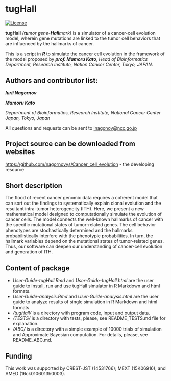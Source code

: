 tugHall
====================

[![License](https://img.shields.io/badge/License-GPLv3-orange.svg)](https://github.com/nagornovys/Cancer_cell_evolution/blob/master/LICENSE)


**tugHall** _(**tu**mor **g**ene-**Hall**mark)_ is a simulator of a cancer-cell evolution model, wherein gene mutations are linked to the tumor cell behaviors that are influenced by the hallmarks of cancer.

This is a script in _**R**_ to simulate the cancer cell evolution in the framework of the model proposed by _**prof. Mamoru Kato**_,
_Head of Bioinformatics Department, Research Institute, Nation Cancer Center, Tokyo, JAPAN_.

Authors and contributor list:
---
_**Iurii Nagornov**_

_**Mamoru Kato**_

_Department of Bioinformatics, Research Institute, National Cancer Center Japan, Tokyo, Japan_

All questions and requests can be sent to inagonov@ncc.go.jp

Project source can be downloaded from websites  
--- 
https://github.com/nagornovys/Cancer_cell_evolution  -  the developing resource

Short description
---
The flood of recent cancer genomic data requires a coherent model that can sort out the findings to systematically explain clonal evolution and the resultant intra-tumor heterogeneity (ITH). Here, we present a new mathematical model designed to computationally simulate the evolution of cancer cells. The model connects the well-known hallmarks of cancer with the specific mutational states of tumor-related genes. The cell behavior phenotypes are stochastically determined and the hallmarks probabilistically interfere with the phenotypic probabilities. In turn, the hallmark variables depend on the mutational states of tumor-related genes. Thus, our software can deepen our understanding of cancer-cell evolution and generation of ITH.

Content of package
---

* _User-Guide-tugHall.Rmd_ and _User-Guide-tugHall.html_ are the user guide to install, run and use tugHall simulator in R Markdown and html formats. 
* _User-Guide-analysis.Rmd_ and _User-Guide-analysis.html_ are the user guide to analyze results of single simulation in R Markdown and html formats.
* _/tugHall/_ is a directory with program code, input and output data.
* _/TESTS/_ is a directory with tests, please, see README_TESTS.md file for explanation.
* _/ABC/_ is a directory with a simple example of 10000 trials of simulation and Approximate Bayesian computation. For details, please, see README_ABC.md. 

Funding
---
This work was supported by CREST-JST (14531766); MEXT (15K06916); and AMED (16ck0106013h0003).

